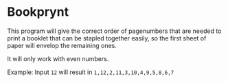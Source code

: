 Bookprynt
=========
This program will give the correct order of pagenumbers that are needed to print a booklet that can be stapled together easily, so the first sheet of paper will envelop the remaining ones.

It will only work with even numbers.

Example: Input `12` will result in `1,12,2,11,3,10,4,9,5,8,6,7`
	
